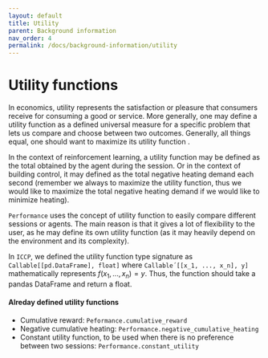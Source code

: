 ```yaml
---
layout: default
title: Utility
parent: Background information
nav_order: 4
permalink: /docs/background-information/utility
---
```



# Utility functions

In economics, utility represents the satisfaction or pleasure that consumers receive for consuming a good or service. More generally, one may define a utility function as a defined universal measure for a specific problem that lets us compare and choose between two outcomes. Generally, all things equal, one should want to maximize its utility function .

In the context of reinforcement learning, a utility function may be defined as the total obtained by the agent during the session. Or in the context of building control, it may defined as the total negative heating demand each second (remember we always to maximize the utility function, thus we would like to maximize the total negative heating demand if we would like to minimize heating). 


`Performance` uses the concept of utility function to easily compare different sessions or agents. The main reason is that it gives a lot of flexibility to the user, as he may define its own utility function (as it may heavily depend on the environment and its complexity).

In `ICCP`, we defined the utility function type signature as `Callable[[pd.DataFrame], float]` where `Callable´[[x_1, ..., x_n], y]` mathematically represents $f(x_1, ...,x_n) = y$. Thus, the function should take a pandas DataFrame and return a float.

#### Alreday defined utility functions

- Cumulative reward: `Peformance.cumulative_reward`
- Negative cumulative heating: `Performance.negative_cumulative_heating`
- Constant utility function, to be used when there is no preference between two sessions: `Performance.constant_utility`



